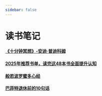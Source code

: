 ```yaml
---
sidebar: false
---
```


# 读书笔记



#### [《十分钟冥想》-安迪·普迪科姆](十分钟冥想.md)  

#### [2025年推荐书单，读完这48本书全面提升认知](2025年推荐书单，读完这48本书全面提升认知.md)  

#### [般若波罗蜜多心经](般若波罗蜜多心经.md)  

#### [巴菲特退休前的10句话](巴菲特.md) 

